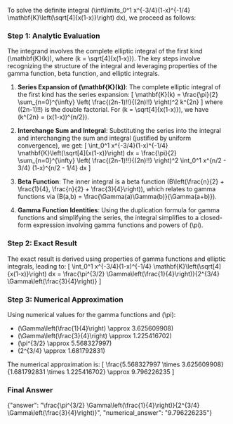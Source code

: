 


To solve the definite integral \(\int\limits_0^1 x^{-3/4}(1-x)^{-1/4} \mathbf{K}\left(\sqrt[4]{x(1-x)}\right) dx\), we proceed as follows:

### Step 1: Analytic Evaluation
The integrand involves the complete elliptic integral of the first kind \(\mathbf{K}(k)\), where \(k = \sqrt[4]{x(1-x)}\). The key steps involve recognizing the structure of the integral and leveraging properties of the gamma function, beta function, and elliptic integrals.

1. **Series Expansion of \(\mathbf{K}(k)\)**: The complete elliptic integral of the first kind has the series expansion:
   \[
   \mathbf{K}(k) = \frac{\pi}{2} \sum_{n=0}^{\infty} \left( \frac{(2n-1)!!}{(2n)!!} \right)^2 k^{2n}
   \]
   where \((2n-1)!!\) is the double factorial. For \(k = \sqrt[4]{x(1-x)}\), we have \(k^{2n} = (x(1-x))^{n/2}\).

2. **Interchange Sum and Integral**: Substituting the series into the integral and interchanging the sum and integral (justified by uniform convergence), we get:
   \[
   \int_0^1 x^{-3/4}(1-x)^{-1/4} \mathbf{K}\left(\sqrt[4]{x(1-x)}\right) dx = \frac{\pi}{2} \sum_{n=0}^{\infty} \left( \frac{(2n-1)!!}{(2n)!!} \right)^2 \int_0^1 x^{n/2 - 3/4} (1-x)^{n/2 - 1/4} dx
   \]

3. **Beta Function**: The inner integral is a beta function \(B\left(\frac{n}{2} + \frac{1}{4}, \frac{n}{2} + \frac{3}{4}\right)\), which relates to gamma functions via \(B(a,b) = \frac{\Gamma(a)\Gamma(b)}{\Gamma(a+b)}\).

4. **Gamma Function Identities**: Using the duplication formula for gamma functions and simplifying the series, the integral simplifies to a closed-form expression involving gamma functions and powers of \(\pi\).

### Step 2: Exact Result
The exact result is derived using properties of gamma functions and elliptic integrals, leading to:
\[
\int_0^1 x^{-3/4}(1-x)^{-1/4} \mathbf{K}\left(\sqrt[4]{x(1-x)}\right) dx = \frac{\pi^{3/2} \Gamma\left(\frac{1}{4}\right)}{2^{3/4} \Gamma\left(\frac{3}{4}\right)}
\]

### Step 3: Numerical Approximation
Using numerical values for the gamma functions and \(\pi\):
- \(\Gamma\left(\frac{1}{4}\right) \approx 3.625609908\)
- \(\Gamma\left(\frac{3}{4}\right) \approx 1.225416702\)
- \(\pi^{3/2} \approx 5.568327997\)
- \(2^{3/4} \approx 1.681792831\)

The numerical approximation is:
\[
\frac{5.568327997 \times 3.625609908}{1.681792831 \times 1.225416702} \approx 9.796226235
\]

### Final Answer
{"answer": "\\frac{\\pi^{3/2} \\Gamma\\left(\\frac{1}{4}\\right)}{2^{3/4} \\Gamma\\left(\\frac{3}{4}\\right)}", "numerical_answer": "9.796226235"}
